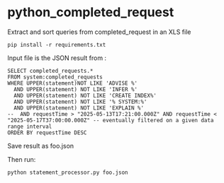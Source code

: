# python_completed_request
Extract and sort queries from completed_request in an XLS file

```
pip install -r requirements.txt
```

Input file is the JSON result from :

```
SELECT completed_requests.*
FROM system:completed_requests
WHERE UPPER(statement)NOT LIKE 'ADVISE %'
  AND UPPER(statement) NOT LIKE 'INFER %'
  AND UPPER(statement) NOT LIKE 'CREATE INDEX%'
  AND UPPER(statement) NOT LIKE '% SYSTEM:%'
  AND UPPER(statement) NOT LIKE 'EXPLAIN %'
--  AND requestTime > "2025-05-13T17:21:00.000Z" AND requestTime < "2025-05-17T37:00:00.000Z" -- eventually filtered on a given data range interval
ORDER BY requestTime DESC
```

Save result as foo.json

Then run:

```
python statement_processor.py foo.json
```
